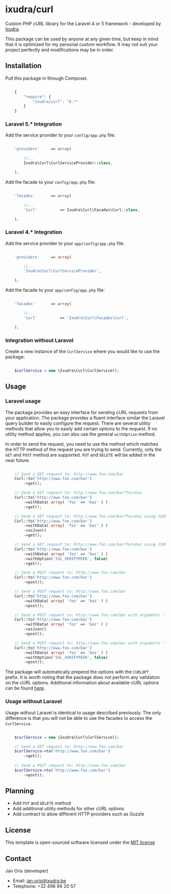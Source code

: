 ixudra/curl
================

Custom PHP cURL library for the Laravel 4 or 5 framework - developed by [Ixudra](http://ixudra.be).

This package can be used by anyone at any given time, but keep in mind that it is optimized for my personal custom workflow. It may not suit your project perfectly and modifications may be in order.




## Installation

Pull this package in through Composer.

```js

    {
        "require": {
            "ixudra/curl": "6.*"
        }
    }

```

### Laravel 5.* Integration

Add the service provider to your `config/app.php` file:

```php

    'providers'     => array(

        //...
        Ixudra\Curl\CurlServiceProvider::class,

    ),

```

Add the facade to your `config/app.php` file:

```php

    'facades'       => array(

        //...
        'Curl'          => Ixudra\Curl\Facades\Curl::class,

    ),

```


### Laravel 4.* Integration

Add the service provider to your `app/config/app.php` file:

```php

    'providers'     => array(

        //...
        'Ixudra\Curl\CurlServiceProvider',

    ),

```

Add the facade to your `app/config/app.php` file:

```php

    'facades'       => array(

        //...
        'Curl'          => 'Ixudra\Curl\Facades\Curl',

    ),

```


### Integration without Laravel

Create a new instance of the `CurlService` where you would like to use the package:

```php

    $curlService = new \Ixudra\Curl\CurlService();

```




## Usage

### Laravel usage

The package provides an easy interface for sending cURL requests from your application. The package provides a fluent 
interface similar the Laravel query builder to easily configure the request. There are several utility methods that allow
you to easily add certain options to the request. If no utility method applies, you can also use the general `withOption`
method.

In order to send the request, you need to use the method which matches the HTTP method of the request you are trying to
send. Currently, only the `GET` and `POST` method are supported. `PUT` and `DELETE` will be added in the near future.

```php

    // Send a GET request to: http://www.foo.com/bar
    Curl::to('http://www.foo.com/bar')
        ->get();

    // Send a GET request to: http://www.foo.com/bar?foz=baz
    Curl::to('http://www.foo.com/bar')
        ->withData( array( 'foz' => 'baz' ) )
        ->get();

    // Send a GET request to: http://www.foo.com/bar?foz=baz using JSON
    Curl::to('http://www.foo.com/bar')
        ->withData( array( 'foz' => 'baz' ) )
        ->asJson()
        ->get();

    // Send a GET request to: http://www.foo.com/bar?foz=baz using JSON over SSL
    Curl::to('http://www.foo.com/bar')
        ->withData( array( 'foz' => 'baz' ) )
        ->withOption('SSL_VERIFYPEER', false)
        ->get();

    // Send a POST request to: http://www.foo.com/bar
    Curl::to('http://www.foo.com/bar')
        ->post();

    // Send a POST request to: http://www.foo.com/bar
    Curl::to('http://www.foo.com/bar')
        ->withData( array( 'foz' => 'baz' ) )
        ->post();

    // Send a POST request to: http://www.foo.com/bar with arguments 'foz' = 'baz' using JSON
    Curl::to('http://www.foo.com/bar')
        ->withData( array( 'foz' => 'baz' ) )
        ->asJson()
        ->post();

    // Send a POST request to: http://www.foo.com/bar with arguments 'foz' = 'baz' using JSON over SSL
    Curl::to('http://www.foo.com/bar')
        ->withData( array( 'foz' => 'baz' ) )
        ->withOption('SSL_VERIFYPEER', false)
        ->post();

```

The package will automatically prepend the options with the `CURLOPT_` prefix. It is worth noting that the package does 
not perform any validation on the cURL options. Additional information about available cURL options can be found
[here](http://php.net/manual/en/function.curl-setopt.php).


### Usage without Laravel

Usage without Laravel is identical to usage described previously. The only difference is that you will not be able to 
use the facades to access the `CurlService`.

```php

    $curlService = new \Ixudra\Curl\CurlService();

    // Send a GET request to: http://www.foo.com/bar
    $curlService->to('http://www.foo.com/bar')
        ->get();
        
    // Send a POST request to: http://www.foo.com/bar
    $curlService->to('http://www.foo.com/bar')
        ->post();

```




## Planning

 - Add `PUT` and `DELETE` method
 - Add additional utility methods for other cURL options
 - Add contract to allow different HTTP providers such as Guzzle




## License

This template is open-sourced software licensed under the [MIT license](http://opensource.org/licenses/MIT)




## Contact

Jan Oris (developer)

- Email: jan.oris@ixudra.be
- Telephone: +32 496 94 20 57